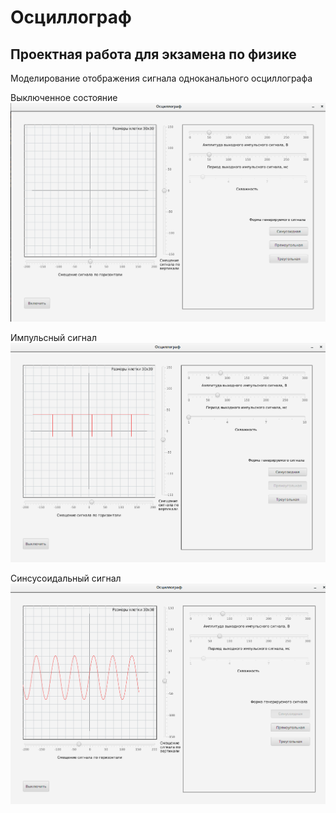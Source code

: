 # Осциллограф
## Проектная работа для экзамена по физике
Моделирование отображения сигнала одноканального осциллографа

Выключенное состояние
![](screenshots/OfflineMode.png?raw=true "Выключенное состояние")

Импульсный сигнал
![](screenshots/PulseMode.png?raw=true "Импульсный сигнал")

Синсусоидальный сигнал
![](screenshots/SinusMode.png?raw=true "Синусоидальный сигнал")

